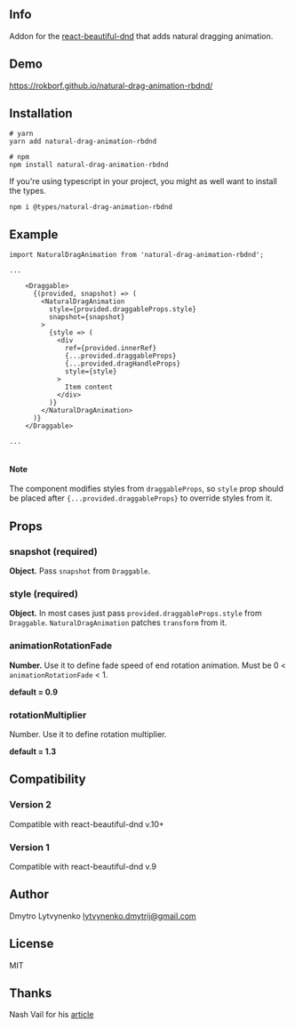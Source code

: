 ## Info
Addon for the [react-beautiful-dnd](https://github.com/atlassian/react-beautiful-dnd) that adds natural dragging animation.

## Demo
https://rokborf.github.io/natural-drag-animation-rbdnd/

## Installation
```
# yarn
yarn add natural-drag-animation-rbdnd

# npm
npm install natural-drag-animation-rbdnd
```

If you're using typescript in your project, you might as well want to install the types.
```
npm i @types/natural-drag-animation-rbdnd
```

## Example
```
import NaturalDragAnimation from 'natural-drag-animation-rbdnd';

...

	<Draggable>
	  {(provided, snapshot) => (
	    <NaturalDragAnimation
	      style={provided.draggableProps.style}
	      snapshot={snapshot}
	    >
	      {style => (
	        <div
	          ref={provided.innerRef}
	          {...provided.draggableProps}
	          {...provided.dragHandleProps}
	          style={style}
	        >
	          Item content
	        </div>
	      )}
	    </NaturalDragAnimation>
	  )}
	</Draggable>
  
...
      
```

#### Note
The component modifies styles from `draggableProps`, so `style` prop should be placed after `{...provided.draggableProps}`
to override styles from it.

## Props

### snapshot (required)
**Object.** Pass `snapshot` from `Draggable`.

### style (required)
**Object.** In most cases just pass `provided.draggableProps.style` from `Draggable`. `NaturalDragAnimation` patches `transform` from it.

### animationRotationFade
**Number.** Use it to define fade speed of end rotation animation. Must be 0 < `animationRotationFade` < 1.

**default = 0.9**

### rotationMultiplier
Number. Use it to define rotation multiplier.

**default = 1.3**

## Compatibility

### Version 2
Compatible with react-beautiful-dnd v.10+

### Version 1
Compatible with react-beautiful-dnd v.9
    
## Author
Dmytro Lytvynenko lytvynenko.dmytrij@gmail.com

## License
MIT

## Thanks
Nash Vail for his [article](https://uxdesign.cc/how-to-fix-dragging-animation-in-ui-with-simple-math-4bbc10deccf7) 

